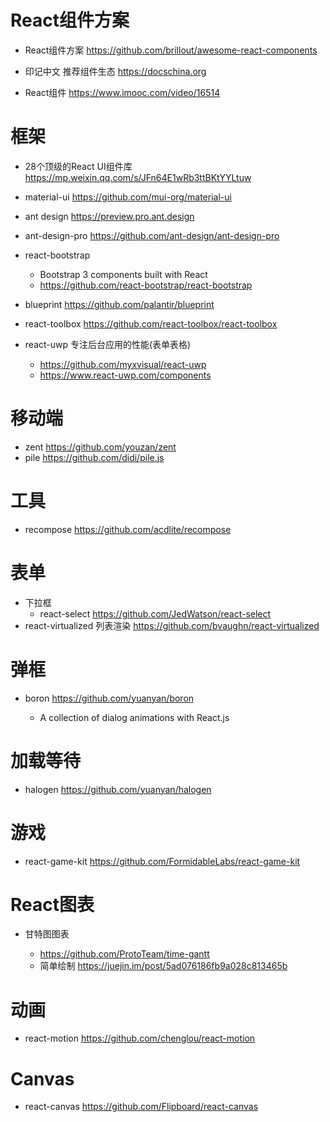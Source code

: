 # React组件方案

- React组件方案 <https://github.com/brillout/awesome-react-components>
- 印记中文 推荐组件生态 https://docschina.org

- React组件 <https://www.imooc.com/video/16514>

# 框架

- 28个顶级的React UI组件库 https://mp.weixin.qq.com/s/JFn64E1wRb3ttBKtYYLtuw
- material-ui https://github.com/mui-org/material-ui
- ant design <https://preview.pro.ant.design>
- ant-design-pro https://github.com/ant-design/ant-design-pro
- react-bootstrap 
  -  Bootstrap 3 components built with React 
  - <https://github.com/react-bootstrap/react-bootstrap>

- blueprint https://github.com/palantir/blueprint  
- react-toolbox https://github.com/react-toolbox/react-toolbox
- react-uwp 专注后台应用的性能(表单表格)
  - https://github.com/myxvisual/react-uwp
  - https://www.react-uwp.com/components

# 移动端

- zent https://github.com/youzan/zent
- pile https://github.com/didi/pile.js

# 工具

- recompose https://github.com/acdlite/recompose

# 表单

- 下拉框
  - react-select  https://github.com/JedWatson/react-select
- react-virtualized 列表渲染 https://github.com/bvaughn/react-virtualized

# 弹框

- boron <https://github.com/yuanyan/boron>

  - A collection of dialog animations with React.js

# 加载等待

- halogen <https://github.com/yuanyan/halogen>

# 游戏

- react-game-kit <https://github.com/FormidableLabs/react-game-kit>

# React图表

- 甘特图图表

  - <https://github.com/ProtoTeam/time-gantt>
  - 简单绘制 <https://juejin.im/post/5ad076186fb9a028c813465b>

# 动画

- react-motion https://github.com/chenglou/react-motion

# Canvas

- react-canvas https://github.com/Flipboard/react-canvas
